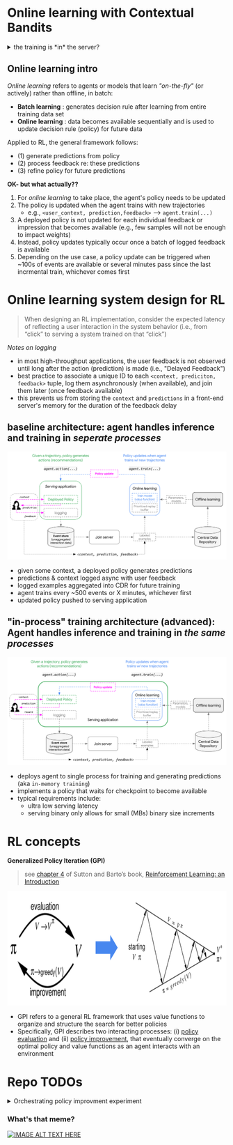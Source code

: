 # Online learning with Contextual Bandits

<details>
  <summary>the training is *in* the server?</summary>
    
<img src='imgs/zoolander_meme.png' width='600' >
    
</details>

## Online learning intro

*Online learning* refers to agents or models that learn *"on-the-fly"* (or actively) rather than offline, in batch: 

* **Batch learning**  : generates decision rule after learning from entire training data set
* **Online learning** : data becomes available sequentially and is used to update decision rule (policy) for future data


Applied to RL, the general framework follows: 

* (1) generate predictions from policy
* (2) process feedback re: these predictions
* (3) refine policy for future predictions


**OK- but what actually??**

1. For *online learning* to take place, the agent's policy needs to be updated 
2. The policy is updated when the agent trains with new trajectories
   * e.g., `<user_context, prediction,feedback>` --> `agent.train(...)`
3. A deployed policy is not updated for each individual feedback or impression that becomes available (e.g., few samples will not be enough to impact weights)
4. Instead, policy updates typically occur once a batch of logged feedback is available
5. Depending on the use case, a policy update can be triggered when ~100s of events are available or several minutes pass since the last incrmental train, whichever comes first


# Online learning system design for RL

> When designing an RL implementation, consider the expected latency of reflecting a user interaction in the system behavior (i.e., from “click” to serving a system trained on that “click”)

*Notes on logging*
* in most high-throughput applications, the user feedback is not observed until long after the action (prediction) is made (i.e., "Delayed Feedback")
* best practice to associate a unique ID to each `<context, prediciton, feedback>` tuple, log them asynchronously (when available), and join them later (once feedback available)
* this prevents us from storing the `context` and `predictions` in a front-end server's memory for the duration of the feedback delay


## baseline architecture: agent handles inference and training in *seperate processes*

<img src='imgs/baseline_train_RA_simple.png' width='800' >

* given some context, a deployed policy generates predictions
* predictions & context logged async with user feedback
* logged examples aggregated into CDR for future training
* agent trains every ~500 events or X minutes, whichever first 
* updated policy pushed to serving application



## "in-process" training architecture (advanced): Agent handles inference and training in *the same processes*

<img src='imgs/in_process_simple_RA.png' width='800' >

* deploys agent to single process for training and generating predictions (aka `in-memory training`)
* implements a policy that waits for checkpoint to become available
* typical requirements include:
  * ultra low serving latency
  * serving binary only allows for small (MBs) binary size increments


# RL concepts
  
**Generalized Policy Iteration (GPI)**

  > see [chapter 4](http://www.incompleteideas.net/book/ebook/node40.html) of Sutton and Barto’s book, [Reinforcement Learning: an Introduction](http://www.incompleteideas.net/book/ebook/the-book.html)

<p align="center">
    <img src='imgs/gpi.png' width='855' height='262' />
</p>

* GPI refers to a general RL framework that uses value functions to organize and structure the search for better policies
* Specifically, GPI describes two interacting processes: (i) [policy evaluation](http://www.incompleteideas.net/book/ebook/node41.html) and (ii) [policy improvement](http://www.incompleteideas.net/book/ebook/node42.html), that eventually converge on the optimal policy and value functions as an agent interacts with an environment


# Repo TODOs

<details>
  <summary>Orchestrating policy improvment experiment</summary>

> (WIP) simulating policy improvement from online learning

<p align="center">
    <img src='imgs/gpi_pipeline_v3.png' width='1200' />
</p>
    
</details>


### What's that meme? 

[![IMAGE ALT TEXT HERE](https://img.youtube.com/vi/L_o_O7v1ews/0.jpg)](https://www.youtube.com/watch?v=L_o_O7v1ews)